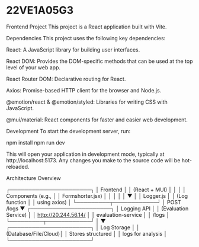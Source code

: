 # 22VE1A05G3

Frontend Project
This project is a React application built with Vite. 

Dependencies
This project uses the following key dependencies:

React: A JavaScript library for building user interfaces.

React DOM: Provides the DOM-specific methods that can be used at the top level of your web app.

React Router DOM: Declarative routing for React.

Axios: Promise-based HTTP client for the browser and Node.js.

@emotion/react & @emotion/styled: Libraries for writing CSS with JavaScript.

@mui/material: React components for faster and easier web development.

Development
To start the development server, run:

npm install
npm run dev

This will open your application in development mode, typically at http://localhost:5173. Any changes you make to the source code will be hot-reloaded.


Architecture Overview

 ┌──────────────────────┐
 │      Frontend        │
 │  (React + MUI)       │
 │                      │
 │  Components (e.g.,    │
 │  Formshorter.jsx)    │
 │      │               │
 │      ▼               │
 │   Logger.js          │
 │ (Log function        │
 │  using axios)        │
 └─────────┬────────────┘
           │ POST /logs
           ▼
 ┌──────────────────────┐
 │    Logging API       │
 │ (Evaluation Service) │
 │ http://20.244.56.14/ │
 │   evaluation-service │
 │       /logs          │
 └─────────┬────────────┘
           │
           ▼
 ┌──────────────────────┐
 │    Log Storage       │
 │ (Database/File/Cloud)│
 │ Stores structured    │
 │ logs for analysis    │
 └──────────────────────┘


